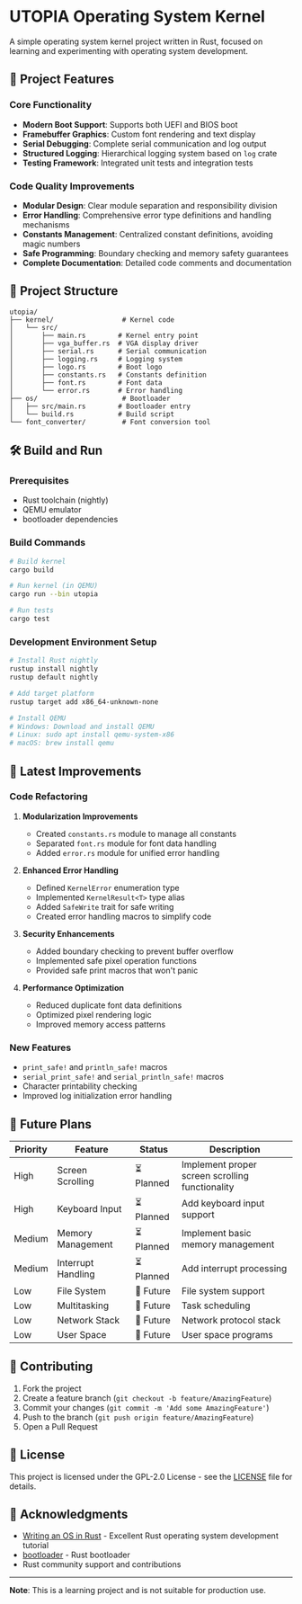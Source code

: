 # UTOPIA Operating System Kernel

A simple operating system kernel project written in Rust, focused on learning and experimenting with operating system development.

## 🚀 Project Features

### Core Functionality
- **Modern Boot Support**: Supports both UEFI and BIOS boot
- **Framebuffer Graphics**: Custom font rendering and text display
- **Serial Debugging**: Complete serial communication and log output
- **Structured Logging**: Hierarchical logging system based on `log` crate
- **Testing Framework**: Integrated unit tests and integration tests

### Code Quality Improvements
- **Modular Design**: Clear module separation and responsibility division
- **Error Handling**: Comprehensive error type definitions and handling mechanisms
- **Constants Management**: Centralized constant definitions, avoiding magic numbers
- **Safe Programming**: Boundary checking and memory safety guarantees
- **Complete Documentation**: Detailed code comments and documentation

## 📁 Project Structure

```
utopia/
├── kernel/                 # Kernel code
│   └── src/
│       ├── main.rs        # Kernel entry point
│       ├── vga_buffer.rs  # VGA display driver
│       ├── serial.rs      # Serial communication
│       ├── logging.rs     # Logging system
│       ├── logo.rs        # Boot logo
│       ├── constants.rs   # Constants definition
│       ├── font.rs        # Font data
│       └── error.rs       # Error handling
├── os/                     # Bootloader
│   ├── src/main.rs        # Bootloader entry
│   └── build.rs           # Build script
└── font_converter/         # Font conversion tool
```

## 🛠️ Build and Run

### Prerequisites
- Rust toolchain (nightly)
- QEMU emulator
- bootloader dependencies

### Build Commands
```bash
# Build kernel
cargo build

# Run kernel (in QEMU)
cargo run --bin utopia

# Run tests
cargo test
```

### Development Environment Setup
```bash
# Install Rust nightly
rustup install nightly
rustup default nightly

# Add target platform
rustup target add x86_64-unknown-none

# Install QEMU
# Windows: Download and install QEMU
# Linux: sudo apt install qemu-system-x86
# macOS: brew install qemu
```

## 🔧 Latest Improvements

### Code Refactoring
1. **Modularization Improvements**
   - Created `constants.rs` module to manage all constants
   - Separated `font.rs` module for font data handling
   - Added `error.rs` module for unified error handling

2. **Enhanced Error Handling**
   - Defined `KernelError` enumeration type
   - Implemented `KernelResult<T>` type alias
   - Added `SafeWrite` trait for safe writing
   - Created error handling macros to simplify code

3. **Security Enhancements**
   - Added boundary checking to prevent buffer overflow
   - Implemented safe pixel operation functions
   - Provided safe print macros that won't panic

4. **Performance Optimization**
   - Reduced duplicate font data definitions
   - Optimized pixel rendering logic
   - Improved memory access patterns

### New Features
- `print_safe!` and `println_safe!` macros
- `serial_print_safe!` and `serial_println_safe!` macros
- Character printability checking
- Improved log initialization error handling

## 🎯 Future Plans

| Priority | Feature | Status | Description |
|----------|---------|--------|--------------|
| High | Screen Scrolling | ⏳ Planned | Implement proper screen scrolling functionality |
| High | Keyboard Input | ⏳ Planned | Add keyboard input support |
| Medium | Memory Management | ⏳ Planned | Implement basic memory management |
| Medium | Interrupt Handling | ⏳ Planned | Add interrupt processing |
| Low | File System | 🔮 Future | File system support |
| Low | Multitasking | 🔮 Future | Task scheduling |
| Low | Network Stack | 🔮 Future | Network protocol stack |
| Low | User Space | 🔮 Future | User space programs |

## 🤝 Contributing

1. Fork the project
2. Create a feature branch (`git checkout -b feature/AmazingFeature`)
3. Commit your changes (`git commit -m 'Add some AmazingFeature'`)
4. Push to the branch (`git push origin feature/AmazingFeature`)
5. Open a Pull Request

## 📄 License

This project is licensed under the GPL-2.0 License - see the [LICENSE](LICENSE) file for details.

## 🙏 Acknowledgments

- [Writing an OS in Rust](https://os.phil-opp.com/) - Excellent Rust operating system development tutorial
- [bootloader](https://github.com/rust-osdev/bootloader) - Rust bootloader
- Rust community support and contributions

---

**Note**: This is a learning project and is not suitable for production use.